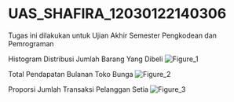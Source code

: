 # UAS_SHAFIRA_12030122140306
Tugas ini dilakukan untuk Ujian Akhir Semester Pengkodean dan Pemrograman

Histogram Distribusi Jumlah Barang Yang Dibeli
![Figure_1](https://github.com/ShafiraNajwaEndri/UAS_SHAFIRA_12030122140306/assets/167266526/2af00a21-9704-4403-ad0b-645a4500aba8)

Total Pendapatan Bulanan Toko Bunga
![Figure_2](https://github.com/ShafiraNajwaEndri/UAS_SHAFIRA_12030122140306/assets/167266526/2b05824a-07db-474f-964e-f708177a050a)

Proporsi Jumlah Transaksi Pelanggan Setia
![Figure_3](https://github.com/ShafiraNajwaEndri/UAS_SHAFIRA_12030122140306/assets/167266526/7e3b7456-3e33-4431-a56e-2a519d196219)
